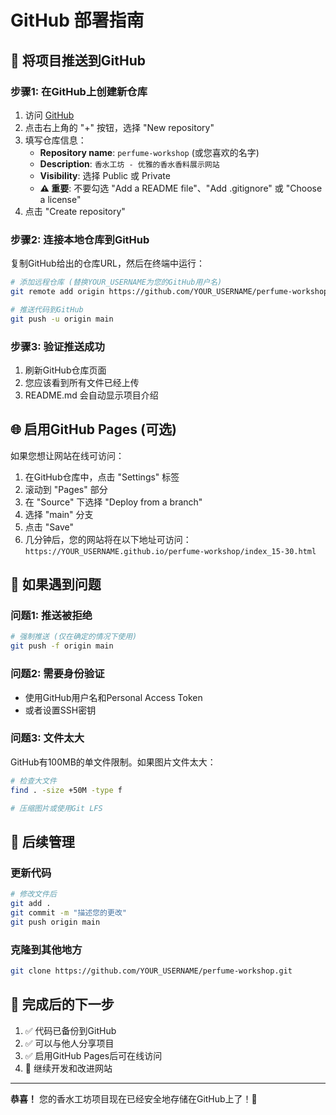 # GitHub 部署指南

## 🚀 将项目推送到GitHub

### 步骤1: 在GitHub上创建新仓库

1. 访问 [GitHub](https://github.com)
2. 点击右上角的 "+" 按钮，选择 "New repository"
3. 填写仓库信息：
   - **Repository name**: `perfume-workshop` (或您喜欢的名字)
   - **Description**: `香水工坊 - 优雅的香水香料展示网站`
   - **Visibility**: 选择 Public 或 Private
   - **⚠️ 重要**: 不要勾选 "Add a README file"、"Add .gitignore" 或 "Choose a license"
4. 点击 "Create repository"

### 步骤2: 连接本地仓库到GitHub

复制GitHub给出的仓库URL，然后在终端中运行：

```bash
# 添加远程仓库 (替换YOUR_USERNAME为您的GitHub用户名)
git remote add origin https://github.com/YOUR_USERNAME/perfume-workshop.git

# 推送代码到GitHub
git push -u origin main
```

### 步骤3: 验证推送成功

1. 刷新GitHub仓库页面
2. 您应该看到所有文件已经上传
3. README.md 会自动显示项目介绍

## 🌐 启用GitHub Pages (可选)

如果您想让网站在线可访问：

1. 在GitHub仓库中，点击 "Settings" 标签
2. 滚动到 "Pages" 部分
3. 在 "Source" 下选择 "Deploy from a branch"
4. 选择 "main" 分支
5. 点击 "Save"
6. 几分钟后，您的网站将在以下地址可访问：
   `https://YOUR_USERNAME.github.io/perfume-workshop/index_15-30.html`

## 🔧 如果遇到问题

### 问题1: 推送被拒绝
```bash
# 强制推送 (仅在确定的情况下使用)
git push -f origin main
```

### 问题2: 需要身份验证
- 使用GitHub用户名和Personal Access Token
- 或者设置SSH密钥

### 问题3: 文件太大
GitHub有100MB的单文件限制。如果图片文件太大：
```bash
# 检查大文件
find . -size +50M -type f

# 压缩图片或使用Git LFS
```

## 📱 后续管理

### 更新代码
```bash
# 修改文件后
git add .
git commit -m "描述您的更改"
git push origin main
```

### 克隆到其他地方
```bash
git clone https://github.com/YOUR_USERNAME/perfume-workshop.git
```

## 🎯 完成后的下一步

1. ✅ 代码已备份到GitHub
2. ✅ 可以与他人分享项目
3. ✅ 启用GitHub Pages后可在线访问
4. 🔄 继续开发和改进网站

---
**恭喜！** 您的香水工坊项目现在已经安全地存储在GitHub上了！🎉 